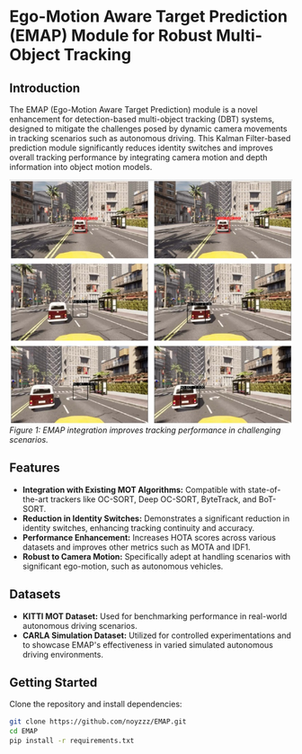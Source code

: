 # Ego-Motion Aware Target Prediction (EMAP) Module for Robust Multi-Object Tracking

## Introduction
The EMAP (Ego-Motion Aware Target Prediction) module is a novel enhancement for detection-based multi-object tracking (DBT) systems, designed to mitigate the challenges posed by dynamic camera movements in tracking scenarios such as autonomous driving. This Kalman Filter-based prediction module significantly reduces identity switches and improves overall tracking performance by integrating camera motion and depth information into object motion models.

![EMAP Integration](emap_integration.jpg)  
*Figure 1: EMAP integration improves tracking performance in challenging scenarios.*

## Features
- **Integration with Existing MOT Algorithms:** Compatible with state-of-the-art trackers like OC-SORT, Deep OC-SORT, ByteTrack, and BoT-SORT.
- **Reduction in Identity Switches:** Demonstrates a significant reduction in identity switches, enhancing tracking continuity and accuracy.
- **Performance Enhancement:** Increases HOTA scores across various datasets and improves other metrics such as MOTA and IDF1.
- **Robust to Camera Motion:** Specifically adept at handling scenarios with significant ego-motion, such as autonomous vehicles.

## Datasets
- **KITTI MOT Dataset:** Used for benchmarking performance in real-world autonomous driving scenarios.
- **CARLA Simulation Dataset:** Utilized for controlled experimentations and to showcase EMAP's effectiveness in varied simulated autonomous driving environments.

## Getting Started
Clone the repository and install dependencies:

```bash
git clone https://github.com/noyzzz/EMAP.git
cd EMAP
pip install -r requirements.txt
```


